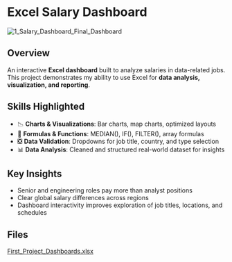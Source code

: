 # Excel Salary Dashboard  

![1_Salary_Dashboard_Final_Dashboard](https://github.com/user-attachments/assets/72fd24c6-1cb6-484e-822f-772eae6e31d3)
 

## Overview  
An interactive **Excel dashboard** built to analyze salaries in data-related jobs. This project demonstrates my ability to use Excel for **data analysis, visualization, and reporting**.  

## Skills Highlighted  
- 📉 **Charts & Visualizations**: Bar charts, map charts, optimized layouts  
- 🧮 **Formulas & Functions**: MEDIAN(), IF(), FILTER(), array formulas  
- ❎ **Data Validation**: Dropdowns for job title, country, and type selection  
- 📊 **Data Analysis**: Cleaned and structured real-world dataset for insights  

## Key Insights  
- Senior and engineering roles pay more than analyst positions  
- Clear global salary differences across regions  
- Dashboard interactivity improves exploration of job titles, locations, and schedules  

## Files  
[First_Project_Dashboards.xlsx](./First_Project_Dashboards.xlsx)




